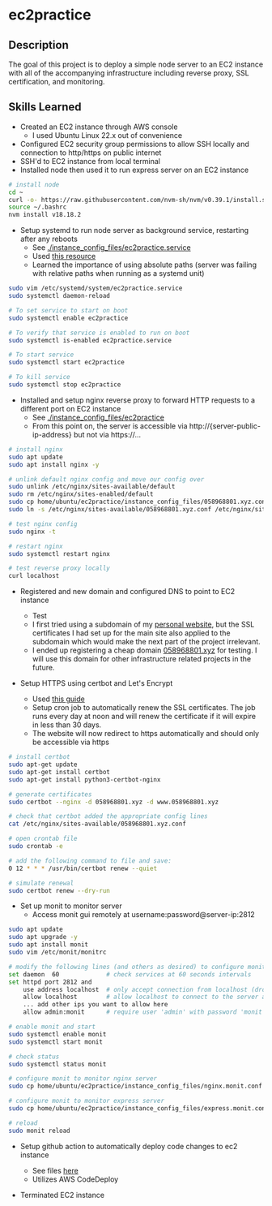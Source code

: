 # ec2practice

## Description

The goal of this project is to deploy a simple node server to an EC2 instance with all of the accompanying infrastructure including reverse proxy, SSL certification, and monitoring.

## Skills Learned

- Created an EC2 instance through AWS console
  - I used Ubuntu Linux 22.x out of convenience
- Configured EC2 security group permissions to allow SSH locally and connection to http/https on public internet
- SSH'd to EC2 instance from local terminal
- Installed node then used it to run express server on an EC2 instance

```bash
# install node
cd ~
curl -o- https://raw.githubusercontent.com/nvm-sh/nvm/v0.39.1/install.sh | bash
source ~/.bashrc
nvm install v18.18.2
```

- Setup systemd to run node server as background service, restarting after any reboots
  - See [./instance_config_files/ec2practice.service](./instance_files/ec2practice.service)
  - Used [this resource](https://linuxhandbook.com/create-systemd-services/)
  - Learned the importance of using absolute paths (server was failing with relative paths when running as a systemd unit)

```bash
sudo vim /etc/systemd/system/ec2practice.service
sudo systemctl daemon-reload

# To set service to start on boot
sudo systemctl enable ec2practice

# To verify that service is enabled to run on boot
sudo systemctl is-enabled ec2practice.service

# To start service
sudo systemctl start ec2practice

# To kill service
sudo systemctl stop ec2practice
```

- Installed and setup nginx reverse proxy to forward HTTP requests to a different port on EC2 instance
  - See [./instance_config_files/ec2practice](./instance_config_files/ec2practice)
  - From this point on, the server is accessible via http://{server-public-ip-address} but not via https://...

```bash
# install nginx
sudo apt update
sudo apt install nginx -y

# unlink default nginx config and move our config over
sudo unlink /etc/nginx/sites-available/default
sudo rm /etc/nginx/sites-enabled/default
sudo cp home/ubuntu/ec2practice/instance_config_files/058968801.xyz.conf /etc/nginx/sites-available
sudo ln -s /etc/nginx/sites-available/058968801.xyz.conf /etc/nginx/sites-enabled/

# test nginx config
sudo nginx -t

# restart nginx
sudo systemctl restart nginx

# test reverse proxy locally
curl localhost
```

- Registered and new domain and configured DNS to point to EC2 instance

  - Test
  - I first tried using a subdomain of my [personal website](https://dgaliano.com), but the SSL certificates I had set up for the main site also applied to the subdomain which would make the next part of the project irrelevant.
  - I ended up registering a cheap domain [058968801.xyz](058968801.xyz) for testing. I will use this domain for other infrastructure related projects in the future.

- Setup HTTPS using certbot and Let's Encrypt
  - Used [this guide](https://www.nginx.com/blog/using-free-ssltls-certificates-from-lets-encrypt-with-nginx/)
  - Setup cron job to automatically renew the SSL certificates. The job runs every day at noon and will renew the certificate if it will expire in less than 30 days.
  - The website will now redirect to https automatically and should only be accessible via https

```bash
# install certbot
sudo apt-get update
sudo apt-get install certbot
sudo apt-get install python3-certbot-nginx

# generate certificates
sudo certbot --nginx -d 058968801.xyz -d www.058968801.xyz

# check that certbot added the appropriate config lines
cat /etc/nginx/sites-available/058968801.xyz.conf

# open crontab file
sudo crontab -e

# add the following command to file and save:
0 12 * * * /usr/bin/certbot renew --quiet

# simulate renewal
sudo certbot renew --dry-run
```

- Set up monit to monitor server
  - Access monit gui remotely at username:password@server-ip:2812

```bash
sudo apt update
sudo apt upgrade -y
sudo apt install monit
sudo vim /etc/monit/monitrc

# modify the following lines (and others as desired) to configure monit, you should replace the passwords
set daemon  60             # check services at 60 seconds intervals
set httpd port 2812 and
    use address localhost  # only accept connection from localhost (drop if you use M/Monit)
    allow localhost        # allow localhost to connect to the server and
    ... add other ips you want to allow here
    allow admin:monit      # require user 'admin' with password 'monit'

# enable monit and start
sudo systemctl enable monit
sudo systemctl start monit

# check status
sudo systemctl status monit

# configure monit to monitor nginx server
sudo cp home/ubuntu/ec2practice/instance_config_files/nginx.monit.conf etc/monit/conf.d/monit.conf

# configure monit to monitor express server
sudo cp home/ubuntu/ec2practice/instance_config_files/express.monit.conf etc/monit/conf.d/express.conf

# reload
sudo monit reload
```

- Setup github action to automatically deploy code changes to ec2 instance
  - See files [here](".github/workflows/deploy-aws.yml")
  - Utilizes AWS CodeDeploy

- Terminated EC2 instance
